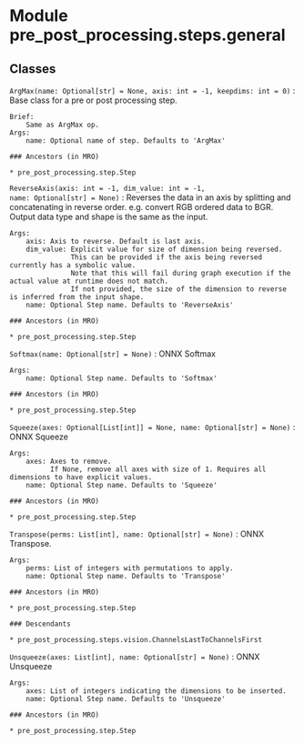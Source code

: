 Module pre_post_processing.steps.general
========================================

Classes
-------

`ArgMax(name: Optional[str] = None, axis: int = -1, keepdims: int = 0)`
:   Base class for a pre or post processing step.
    
    Brief:
        Same as ArgMax op.
    Args:
        name: Optional name of step. Defaults to 'ArgMax'

    ### Ancestors (in MRO)

    * pre_post_processing.step.Step

`ReverseAxis(axis: int = -1, dim_value: int = -1, name: Optional[str] = None)`
:   Reverses the data in an axis by splitting and concatenating in reverse order.
      e.g. convert RGB ordered data to BGR.
    Output data type and shape is the same as the input.
    
    Args:
        axis: Axis to reverse. Default is last axis.
        dim_value: Explicit value for size of dimension being reversed.
                   This can be provided if the axis being reversed currently has a symbolic value.
                   Note that this will fail during graph execution if the actual value at runtime does not match.
                   If not provided, the size of the dimension to reverse is inferred from the input shape.
        name: Optional Step name. Defaults to 'ReverseAxis'

    ### Ancestors (in MRO)

    * pre_post_processing.step.Step

`Softmax(name: Optional[str] = None)`
:   ONNX Softmax
    
    Args:
        name: Optional Step name. Defaults to 'Softmax'

    ### Ancestors (in MRO)

    * pre_post_processing.step.Step

`Squeeze(axes: Optional[List[int]] = None, name: Optional[str] = None)`
:   ONNX Squeeze
    
    Args:
        axes: Axes to remove.
              If None, remove all axes with size of 1. Requires all dimensions to have explicit values.
        name: Optional Step name. Defaults to 'Squeeze'

    ### Ancestors (in MRO)

    * pre_post_processing.step.Step

`Transpose(perms: List[int], name: Optional[str] = None)`
:   ONNX Transpose.
    
    Args:
        perms: List of integers with permutations to apply.
        name: Optional Step name. Defaults to 'Transpose'

    ### Ancestors (in MRO)

    * pre_post_processing.step.Step

    ### Descendants

    * pre_post_processing.steps.vision.ChannelsLastToChannelsFirst

`Unsqueeze(axes: List[int], name: Optional[str] = None)`
:   ONNX Unsqueeze
    
    Args:
        axes: List of integers indicating the dimensions to be inserted.
        name: Optional Step name. Defaults to 'Unsqueeze'

    ### Ancestors (in MRO)

    * pre_post_processing.step.Step